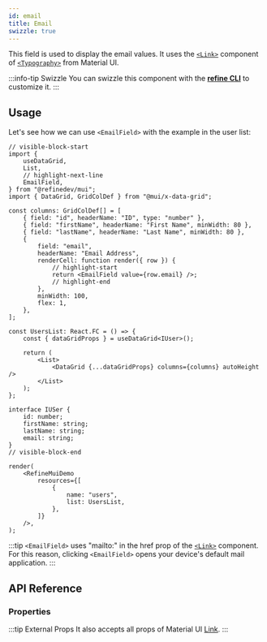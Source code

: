 ```yaml
---
id: email
title: Email
swizzle: true
---
```


This field is used to display the email values. It uses the [`<Link>`](https://mui.com/material-ui/react-link/#main-content) component of [`<Typography>`](https://mui.com/material-ui/react-typography/#main-content) from Material UI.

:::info-tip Swizzle
You can swizzle this component with the [**refine CLI**](/docs/packages/documentation/cli) to customize it.
:::

## Usage

Let's see how we can use `<EmailField>` with the example in the user list:

```tsx live url=http://localhost:3000/posts previewHeight=340px
// visible-block-start
import {
    useDataGrid,
    List,
    // highlight-next-line
    EmailField,
} from "@refinedev/mui";
import { DataGrid, GridColDef } from "@mui/x-data-grid";

const columns: GridColDef[] = [
    { field: "id", headerName: "ID", type: "number" },
    { field: "firstName", headerName: "First Name", minWidth: 80 },
    { field: "lastName", headerName: "Last Name", minWidth: 80 },
    {
        field: "email",
        headerName: "Email Address",
        renderCell: function render({ row }) {
            // highlight-start
            return <EmailField value={row.email} />;
            // highlight-end
        },
        minWidth: 100,
        flex: 1,
    },
];

const UsersList: React.FC = () => {
    const { dataGridProps } = useDataGrid<IUser>();

    return (
        <List>
            <DataGrid {...dataGridProps} columns={columns} autoHeight />
        </List>
    );
};

interface IUSer {
    id: number;
    firstName: string;
    lastName: string;
    email: string;
}
// visible-block-end

render(
    <RefineMuiDemo
        resources={[
            {
                name: "users",
                list: UsersList,
            },
        ]}
    />,
);
```

:::tip
`<EmailField>` uses "mailto:" in the href prop of the [`<Link>`](https://mui.com/material-ui/react-link/#main-content) component. For this reason, clicking `<EmailField>` opens your device's default mail application.
:::

## API Reference

### Properties

<PropsTable module="@refinedev/mui/EmailField"/>

:::tip External Props
It also accepts all props of Material UI [Link](https://mui.com/material-ui/react-link/#main-content).
:::
